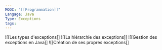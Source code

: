 ```yaml
---
MOOC: "[[Programmation]]"
Langage: Java
Type: Exceptions
tags:
---
```

![[Les types d'exceptions]]
![[La hiérarchie des exceptions]]
![[Gestion des exceptions en Java]]
![[Création de ses propres exceptions]]

